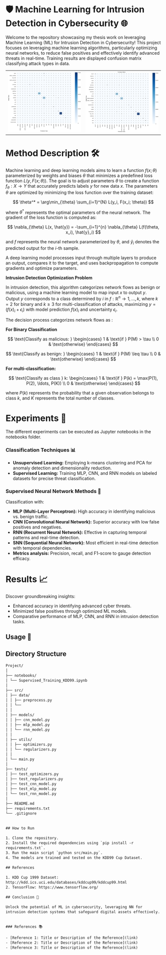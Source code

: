 # 🛡️ Machine Learning for Intrusion Detection in Cybersecurity 🌐
Welcome to the repository showcasing my thesis work on leveraging Machine Learning (ML) for Intrusion Detection in Cybersecurity!
This project focuses on leveraging machine learning algorithms, particularly optimizing neural networks, to reduce false positives and effectively identify advanced threats in real-time. Training results are displayed confusion matrix classifying attack types in data. 

<table>
  <tr>
    <td><img src="src/_plot/cm_mlp.png" alt="Image 1" width="500px"></td>
    <td><img src="src/_plot/cm_rnn.png" alt="Image 2" width="500px"></td>
  </tr>
</table>


# Method Description 🛠️
Machine learning and deep learning models aims to learn a function $f(x; \theta)$ parameterized by weights and biases $\theta$ that minimizes a predefined loss function $L(y, F(x; \theta))$. 
The goal is to adjust parameters $\theta$ to create a function $f_{\theta} : X \rightarrow Y$ that accurately predicts labels $y$ for new data $x$. 
The parameters $\theta$ are optimized by minimizing the loss function over the training dataset:

$$
\theta^* = \arg\min_{\theta} \sum_{i=1}^{N} L(y_i, F(x_i; \theta))
$$

where $\theta^*$ represents the optimal parameters of the neural network. The gradient of the loss function is computed as:

$$
\nabla_{\theta} L(x, \hat{y}) = -\sum_{i=1}^{n} \nabla_{\theta} L(f(\theta, x_i), \hat{y}_i)
$$

and $f$ represents the neural network parameterized by $\theta$, and $\hat{y}_i$ denotes the predicted output for the $i$-th sample.


A deep learning model processes input through multiple layers to produce an output, compares it to the target, and uses backpropagation to compute gradients and optimize parameters.

**Intrusion Detection Optimization Problem**

In intrusion detection, this algorithm categorizes network flows as benign or malicious, using a machine learning model to map input $x$ to output $y$. 
Output $y$ corresponds to a class determined by $i$ in $f : \mathbb{R}^n \rightarrow {1, \ldots, k}$, where $k = 2$ for binary and $k \geq 3$ for multi-classification of attacks, 
maximizing $y = (f(x)_i + \epsilon_i)$ with model prediction $f(x)_i$ and uncertainty $\epsilon_i$.

The decision process categorizes network flows as :

**For Binary Classification**

$$
\text{Classify as malicious: } \begin{cases} 
1 & \text{if } P(M) > \tau \\
0 & \text{otherwise}
\end{cases}
$$

$$
\text{Classify as benign: } \begin{cases} 
1 & \text{if } P(M) \leq \tau \\
0 & \text{otherwise}
\end{cases}
$$

**For multi-classification:**

$$
\text{Classify as class } k: \begin{cases} 
1 & \text{if } P(k) = \max(P(1), P(2), \ldots, P(K)) \\
0 & \text{otherwise}
\end{cases}
$$

where $P(k)$ represents the probability that a given observation belongs to class $k$, and $K$ represents the total number of classes.



# Experiments 🧪

The different experiments can be executed as Jupyter notebooks in the notebooks folder.

### Classification Techniques 📊
- **Unsupervised Learning:** Employing k-means clustering and PCA for anomaly detection and dimensionality reduction.
- **Supervised Learning:** Training MLP, CNN, and RNN models on labeled datasets for precise threat classification.


### Supervised Neural Network Methods 🧠
Classification with:

- **MLP (Multi-Layer Perceptron):** High accuracy in identifying malicious vs. benign traffic.
- **CNN (Convolutional Neural Network):** Superior accuracy with low false positives and negatives.
- **RNN (Recurrent Neural Network):** Effective in capturing temporal patterns and real-time detection.
- **SNN (Sequential Neural Network):** Most efficient in real-time detection with temporal dependencies.
- **Metrics analysis:** Precision, recall, and F1-score to gauge detection efficacy.

# Results 📈

Discover groundbreaking insights:

- Enhanced accuracy in identifying advanced cyber threats.
- Minimized false positives through optimized ML models.
- Comparative performance of MLP, CNN, and RNN in intrusion detection tasks.


## Usage 🚀

## Directory Structure
```
Project/
│
├── notebooks/
│ └── Supervised_Training_KDD99.ipynb
│
├── src/
│ ├── data/
│ │ ├── preprocess.py
│ │ └── 
│ │
│ ├── models/
│ │ ├── cnn_model.py
│ │ ├── mlp_model.py
│ │ └── rnn_model.py
│ │
│ ├── utils/
│ │ ├── optimizers.py
│ │ └── regularizers.py
│ │
│ └── main.py
│
├── tests/
│ ├── test_optimizers.py
│ ├── test_regularizers.py
│ ├── test_cnn_model.py
│ ├── test_mlp_model.py
│ └── test_rnn_model.py
│
├── README.md
├── requirements.txt
└── .gitignore   


## How to Run

1. Clone the repository.
2. Install the required dependencies using `pip install -r requirements.txt`.
3. Run the main script `python src/main.py`.
4. The models are trained and tested on the KDD99 Cup Dataset.

## References

1. KDD Cup 1999 Dataset: http://kdd.ics.uci.edu/databases/kddcup99/kddcup99.html
2. TensorFlow: https://www.tensorflow.org/

## Conclusion 🌟

Unlock the potential of ML in cybersecurity, leveraging NN for intrusion detection systems that safeguard digital assets effectively.


### References 📚

- [Reference 1: Title or Description of the Reference](link)
- [Reference 2: Title or Description of the Reference](link)
- [Reference 3: Title or Description of the Reference](link)
